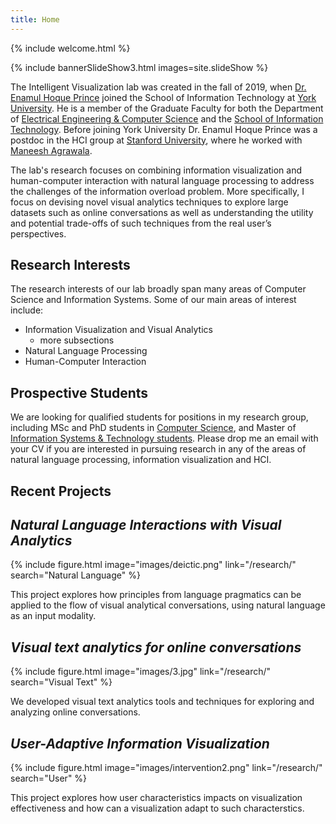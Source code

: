 ```yaml
---
title: Home
---
```


{% include welcome.html %}

{% include bannerSlideShow3.html images=site.slideShow %}


The Intelligent Visualization lab was created in the fall of 2019, when [Dr. Enamul Hoque Prince](https://www.yorku.ca/enamulh/index.html) joined the School of Information Technology at [York University](https://www.yorku.ca). He is a member of the Graduate Faculty for both the Department of [Electrical Engineering & Computer Science](https://www.eecs.yorku.ca/) and the [School of Information Technology](http://itec.laps.yorku.ca/). Before joining York University Dr. Enamul Hoque Prince was a postdoc in the HCI group at [Stanford University](https://www.stanford.edu/), where he worked with [Maneesh Agrawala](http://graphics.stanford.edu/~maneesh/). 

The lab's research focuses on combining information visualization and human-computer interaction with natural language processing to address the challenges of the information overload problem. More specifically, I focus on devising novel visual analytics techniques to explore large datasets such as online conversations as well as understanding the utility and potential trade-offs of such techniques from the real user’s perspectives. 



<!-- section break -->

## Research Interests

The research interests of our lab broadly span many areas of Computer Science and Information Systems.  Some of our main areas of interest include:

  * Information Visualization and Visual Analytics
    - more subsections
  * Natural Language Processing
  * Human-Computer Interaction

<!-- section break -->

## Prospective Students

We are looking for qualified students for positions in my research group, including MSc and PhD students in [Computer Science](http://eecs.gradstudies.yorku.ca/future-students/), and Master of [Information Systems & Technology students](https://ist.gradstudies.yorku.ca/). Please drop me an email with your CV if you are interested in pursuing research in any of the areas of natural language processing, information visualization and HCI.

<!-- section break -->

## Recent Projects


## _Natural Language Interactions with Visual Analytics_

{% include figure.html image="images/deictic.png" link="/research/" search="Natural Language" %}

This project explores how principles from language pragmatics can be applied
to the flow of visual analytical conversations, using natural language as an input modality.


## _Visual text analytics for online conversations_

{% include figure.html image="images/3.jpg" link="/research/" search="Visual Text" %}

We developed visual text analytics tools and techniques for exploring and analyzing online conversations.

## _User-Adaptive Information Visualization_

{% include figure.html image="images/intervention2.png" link="/research/" search="User" %}

This project explores how user characteristics impacts on visualization effectiveness and how can a visualization adapt to such characterstics.






